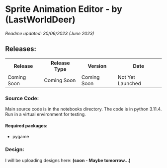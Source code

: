 # Sprite Animation Editor - by (LastWorldDeer)

*Readme updated: 30/06/2023 (June 2023)*

## Releases:
<table>
<tr>
    <th>Release</th>
    <th>Release Type</th>
    <th>Version</th>
    <th>Date</th>
</tr>
<tr>
    <td>Coming Soon</td>
    <td>Coming Soon</td>
    <td>Coming Soon</td>
    <td>Not Yet Launched</td>
</tr>
</table>

### Source Code:
Main source code is in the notebooks directory. The code is in python 3.11.4. <br>
Run in a virtual environment for testing. 
#### **Required packages:**
* pygame

### Design:
I will be uploading designs here: **(soon - Maybe tomorrow...)**